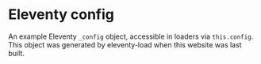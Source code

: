 # Eleventy config

An example Eleventy `_config` object, accessible in loaders via `this.config`. This object was generated by eleventy-load when this website was last built.

<div data-config></div>